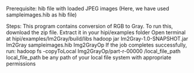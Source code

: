 Prerequisite:
hib file with loaded JPEG images (Here, we have used sampleimages.hib as hib file)

Steps:
This program contains conversion of RGB to Gray.
To run this, download the zip file.
Extract it in your hipi/examples folder
Open terminal at hipi/examples/Im2Gray/build/libs
hadoop jar Im2Gray-1.0-SNAPSHOT.jar Im2Gray sampleimages.hib Img2GrayOp
If the job completes successfully, run:
hadoop fs -copyToLocal Img2GrayOp/part-r-00000 /local_file_path
local_file_path be any path of your local file system with appropriate permissions
